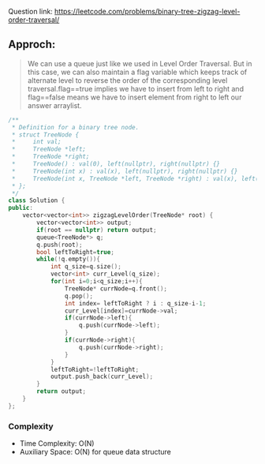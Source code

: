   Question link: https://leetcode.com/problems/binary-tree-zigzag-level-order-traversal/


## Approch:
> We can use a queue just like we used in Level Order Traversal. But in this case, we can also maintain a flag variable which keeps track of alternate level to reverse the order of the corresponding level traversal.flag==true implies we have to insert from left to right and flag==false means we have to insert element from right to left our answer arraylist.
>
```cpp
/**
 * Definition for a binary tree node.
 * struct TreeNode {
 *     int val;
 *     TreeNode *left;
 *     TreeNode *right;
 *     TreeNode() : val(0), left(nullptr), right(nullptr) {}
 *     TreeNode(int x) : val(x), left(nullptr), right(nullptr) {}
 *     TreeNode(int x, TreeNode *left, TreeNode *right) : val(x), left(left), right(right) {}
 * };
 */
class Solution {
public:
    vector<vector<int>> zigzagLevelOrder(TreeNode* root) {
        vector<vector<int>> output;
        if(root == nullptr) return output;
        queue<TreeNode*> q;
        q.push(root);
        bool leftToRight=true;
        while(!q.empty()){
            int q_size=q.size();
            vector<int> curr_Level(q_size);
            for(int i=0;i<q_size;i++){
                TreeNode* currNode=q.front();
                q.pop();
                int index= leftToRight ? i : q_size-i-1;
                curr_Level[index]=currNode->val;
                if(currNode->left){
                    q.push(currNode->left);
                }
                if(currNode->right){
                    q.push(currNode->right);
                }
            }
            leftToRight=!leftToRight;
            output.push_back(curr_Level);
        }
        return output;
    }
};
```

### Complexity
- Time Complexity: O(N)
- Auxiliary Space: O(N) for queue data structure
